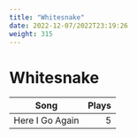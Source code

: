 ```yaml
---
title: "Whitesnake"
date: 2022-12-07/2022T23:19:26
weight: 315
---
```


# Whitesnake

 Song | Plays 
----- | -----:
Here I Go Again | 5
